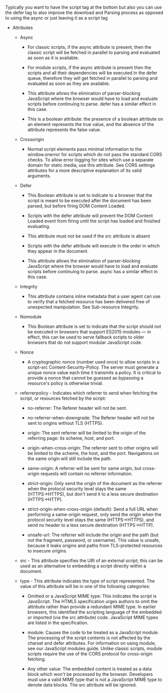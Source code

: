 Typically you want to have the script tag at the bottom but also you can use the defer tag to also improve the download and Parsing process as opposed to using the async or just leaving it as a script tag 

-   Attributes 
    
    -   Async 
        
        -   For classic scripts, if the async attribute is present, then the classic script will be fetched in parallel to parsing and evaluated as soon as it is available. 
            
        -   For module scripts, if the async attribute is present then the scripts and all their dependencies will be executed in the defer queue, therefore they will get fetched in parallel to parsing and evaluated as soon as they are available. 
            
        -   This attribute allows the elimination of parser-blocking JavaScript where the browser would have to load and evaluate scripts before continuing to parse. defer has a similar effect in this case. 
            
        -   This is a boolean attribute: the presence of a boolean attribute on an element represents the true value, and the absence of the attribute represents the false value. 
            
        
    -   Crossorigin 
        
        -   Normal script elements pass minimal information to the window.onerror for scripts which do not pass the standard CORS checks. To allow error logging for sites which use a separate domain for static media, use this attribute. See CORS settings attributes for a more descriptive explanation of its valid arguments. 
            
        
    -   Defer 
        
        -   This Boolean attribute is set to indicate to a browser that the script is meant to be executed after the document has been parsed, but before firing DOM Content Loaded. 
            
        -   Scripts with the defer attribute will prevent the DOM Content Loaded event from firing until the script has loaded and finished evaluating. 
            
        -   This attribute must not be used if the src attribute is absent 
            
        -   Scripts with the defer attribute will execute in the order in which they appear in the document. 
            
        -   This attribute allows the elimination of parser-blocking JavaScript where the browser would have to load and evaluate scripts before continuing to parse. async has a similar effect in this case. 
            
        
    -   Integrity 
        
        -   This attribute contains inline metadata that a user agent can use to verify that a fetched resource has been delivered free of unexpected manipulation. See Sub-resource Integrity. 
            
        
    -   Nomodule 
        
        -   This Boolean attribute is set to indicate that the script should not be executed in browsers that support ES2015 modules — in effect, this can be used to serve fallback scripts to older browsers that do not support modular JavaScript code. 
            
        
    -   Nonce 
        
        -   A cryptographic nonce (number used once) to allow scripts in a script-src Content-Security-Policy. The server must generate a unique nonce value each time it transmits a policy. It is critical to provide a nonce that cannot be guessed as bypassing a resource's policy is otherwise trivial. 
            
        
    -   referrerpolicy - Indicates which referrer to send when fetching the script, or resources fetched by the script: 
        
        -   no-referrer: The Referer header will not be sent. 
            
        -   no-referrer-when-downgrade: The Referer header will not be sent to origins without TLS (HTTPS). 
            
        -   origin: The sent referrer will be limited to the origin of the referring page: its scheme, host, and port. 
            
        -   origin-when-cross-origin: The referrer sent to other origins will be limited to the scheme, the host, and the port. Navigations on the same origin will still include the path. 
            
        -   same-origin: A referrer will be sent for same origin, but cross-origin requests will contain no referrer information. 
            
        -   strict-origin: Only send the origin of the document as the referrer when the protocol security level stays the same (HTTPS→HTTPS), but don't send it to a less secure destination (HTTPS→HTTP). 
            
        -   strict-origin-when-cross-origin (default): Send a full URL when performing a same-origin request, only send the origin when the protocol security level stays the same (HTTPS→HTTPS), and send no header to a less secure destination (HTTPS→HTTP). 
            
        -   unsafe-url: The referrer will include the origin and the path (but not the fragment, password, or username). This value is unsafe, because it leaks origins and paths from TLS-protected resources to insecure origins. 
            
        
    -   src - This attribute specifies the URI of an external script; this can be used as an alternative to embedding a script directly within a document. 
        
    
    -   type - This attribute indicates the type of script represented. The value of this attribute will be in one of the following categories: 
        
        -   Omitted or a JavaScript MIME type: This indicates the script is JavaScript. The HTML5 specification urges authors to omit the attribute rather than provide a redundant MIME type. In earlier browsers, this identified the scripting language of the embedded or imported (via the src attribute) code. JavaScript MIME types are listed in the specification. 
            
        -   module: Causes the code to be treated as a JavaScript module. The processing of the script contents is not affected by the charset and defer attributes. For information on using module, see our JavaScript modules guide. Unlike classic scripts, module scripts require the use of the CORS protocol for cross-origin fetching. 
            
        -   Any other value: The embedded content is treated as a data block which won't be processed by the browser. Developers must use a valid MIME type that is not a JavaScript MIME type to denote data blocks. The src attribute will be ignored.
